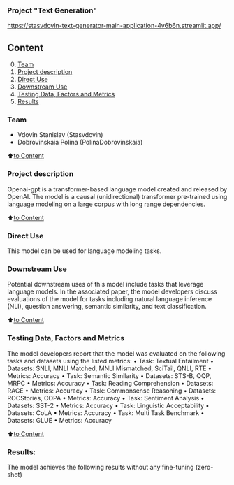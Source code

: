 
### Project "Text Generation"
https://stasvdovin-text-generator-main-application-4v6b6n.streamlit.app/

## Content
0. [Team](.README.md#Team)
1. [Project description](README.md#Project-description)
2. [Direct Use](README.md#What-problem-are-we-solving)
3. [Downstream Use](README.md#Short-info-about-initial-data)
4. [Testing Data, Factors and Metrics](README.md#Stages-of-the-project)
5. [Results](README.md#Results)

### Team
- Vdovin Stanislav (Stasvdovin)
- Dobrovinskaia Polina (PolinaDobrovinskaia)


:arrow_up:[to Content](README.md#Content)

### Project description
Openai-gpt is a transformer-based language model created and released by OpenAI. The model is a causal (unidirectional) transformer pre-trained using language modeling on a large corpus with long range dependencies.

:arrow_up:[to Content](README.md#Content)


### Direct Use
This model can be used for language modeling tasks.


### Downstream Use
Potential downstream uses of this model include tasks that leverage language models. In the associated paper, the model developers discuss evaluations of the model for tasks including natural language inference (NLI), question answering, semantic similarity, and text classification.

:arrow_up:[to Content](README.md#Content)


### Testing Data, Factors and Metrics
The model developers report that the model was evaluated on the following tasks and datasets using the listed metrics:
•	Task: Textual Entailment
•	Datasets: SNLI, MNLI Matched, MNLI Mismatched, SciTail, QNLI, RTE
•	Metrics: Accuracy
•	Task: Semantic Similarity
•	Datasets: STS-B, QQP, MRPC
•	Metrics: Accuracy
•	Task: Reading Comprehension
•	Datasets: RACE
•	Metrics: Accuracy
•	Task: Commonsense Reasoning
•	Datasets: ROCStories, COPA
•	Metrics: Accuracy
•	Task: Sentiment Analysis
•	Datasets: SST-2
•	Metrics: Accuracy
•	Task: Linguistic Acceptability
•	Datasets: CoLA
•	Metrics: Accuracy
•	Task: Multi Task Benchmark
•	Datasets: GLUE
•	Metrics: Accuracy


:arrow_up:[to Content](README.md#Content)


### Results:
The model achieves the following results without any fine-tuning (zero-shot)


